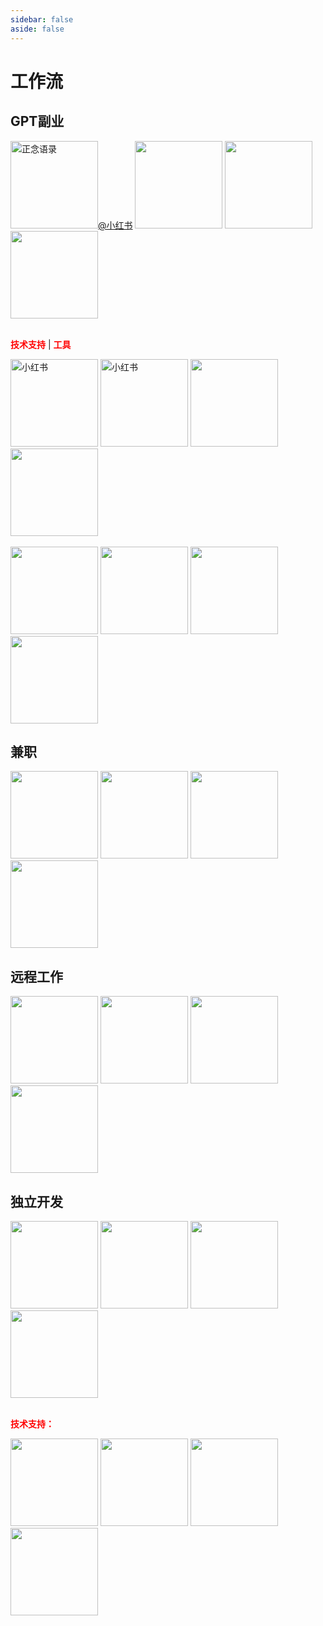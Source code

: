 ```yaml
---
sidebar: false
aside: false
---
```


# 工作流

## GPT副业

<tr>
       <td><a href="./正念语录/"><img src="https://photo.16pic.com/00/79/62/16pic_7962870_b.jpg" alt="正念语录" width="140"/></a><a href="./正念语录/">@小红书</a></td>
      <td><img src="" width="140"/></td>
      <td><img src="" width="140"/></td>
      <td><img src="" width="140"/></td>
</tr>


<div>&nbsp</div>


<strong style="color: red;">技术支持</strong> | <strong style="color: red;">工具</strong>

<tr>
       <td><a href="./技术支持/小红书"><img src="https://img1.baidu.com/it/u=846600121,3281386692&fm=253&fmt=auto&app=138&f=JPEG?w=750&h=500" alt="小红书" width="140"/></a></td> 
       <td><a href="./技术支持/bilibili"><img src="https://inews.gtimg.com/newsapp_bt/0/14197375244/1000" alt="小红书" width="140"/></a></td>
      <td><img src="https://img1.baidu.com/it/u=2648929418,1921206974&fm=253&fmt=auto&app=138&f=JPEG?w=425&h=281" width="140"/></td>
      <td><img src="https://images.liqucn.com/img/h24/h04/img_localize_2e9330da9103bdd3bc7e8554d7394e81_567x362.png" width="140"/></td>
</tr>

<div>&nbsp</div>

<tr>
       <td><img src="https://q3.itc.cn/q_70/images03/20240406/b0d9c3f3af354dd08d5db67c904eb8d0.jpeg" width="140"/></td>
      <td><img src="https://pic.rmb.bdstatic.com/bjh/down/74ee62b824da4fd355f377daa74770a8.jpeg" width="140"/></td>
      <td><img src="https://img0.baidu.com/it/u=3483650390,2649566461&fm=253&fmt=auto&app=138&f=JPEG?w=500&h=313" width="140"/></td>
      <td><img src="https://inews.gtimg.com/om_bt/O0SWpNUzcIcNe6p1uU7pB5RQJA5IwD4RaBjsTRcmDs3vAAA/641" width="140"/></td>
</tr>

## 兼职

<tr>
      <td><img src="https://encrypted-tbn0.gstatic.com/images?q=tbn:ANd9GcTLbzDGDzpbN5W6Y4-VbLv9s59W69IkxyYkLfWRCcrP1035ZWTK7EEqI2fA0unDFp2W6hE&usqp=CAU" width="140"/></td>
      <td><img src="https://5b0988e595225.cdn.sohucs.com/q_70,c_zoom,w_640/images/20180421/78fe63dda8744bfc942199d448ba19c4.jpeg" width="140"/></td>
      <td><img src="" width="140"/></td>
      <td><img src="" width="140"/></td>
</tr>

## 远程工作

<tr >
       <td><img src="https://encrypted-tbn0.gstatic.com/images?q=tbn:ANd9GcSjhjaEpqUTMdSU-LQfPJ2Ha6BxQ3tL9AjDlg&s" width="140"/>
       </td>
      <td><img src="" width="140"/></td>
      <td><img src="" width="140"/></td>
      <td><img src="" width="140"/></td>
</tr>

## 独立开发

<tr>
       <td><img src="https://books.apple.com/assets/images/knowledge-graph/books.png" width="140"/></td>
      <td><img src="https://www.cioinsight.com.cn/uploads/images/ico/2022/0411/1649661474677515.png" width="140"/></td>
      <td><img src="" width="140"/></td>
      <td><img src="" width="140"/></td>
</tr>

<div>&nbsp</div>

<strong style="color: red;">技术支持：</strong>

<tr >
       <td><img src="https://1000logos.net/wp-content/uploads/2020/08/App-Store-Logo-2013.png" width="140"/>
       </td>
      <td><img src="https://www.zhonweb.com/up_file/2022/05/4.jpg" width="140"/></td>
      <td><img src="" width="140"/></td>
      <td><img src="" width="140"/></td>
</tr>